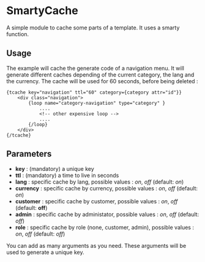 # SmartyCache

A simple module to cache some parts of a template. It uses a smarty function.

## Usage

The example will cache the generate code of a navigation menu. It will generate different caches depending of the
current category, the lang and the currency. The cache will be used for 60 seconds, before being deleted :

```smarty
{tcache key="navigation" ttl="60" category={category attr="id"}}
    <div class="navigation">
        {loop name="category-navigation" type="category" }
            ....
            <!-- other expensive loop -->
            ....
        {/loop}
    </div>
{/tcache}
```

## Parameters

- **key** : (mandatory) a unique key
- **ttl** : (mandatory) a time to live in seconds
- **lang** : specific cache by lang, possible values : *on*, *off* (default: *on*)
- **currency** : specific cache by currency, possible values : *on*, *off* (default: *on*) 
- **customer** : specific cache by customer, possible values : *on*, *off* (default: **off**) 
- **admin** : specific cache by administator, possible values : *on*, *off* (default: *off*) 
- **role** : specific cache by role (none, customer, admin), possible values : *on*, *off* (default: *off*) 

You can add as many arguments as you need. These arguments will be used to generate a unique key.  

